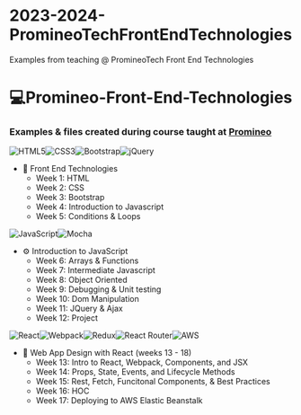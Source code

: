 # 2023-2024-PromineoTechFrontEndTechnologies

Examples from teaching @ PromineoTech Front End Technologies

# 💻Promineo-Front-End-Technologies

### Examples & files created during course taught at [Promineo](https://www.promineotech.com/)

![HTML5](https://img.shields.io/badge/html5-%23E34F26.svg?style=for-the-badge&logo=html5&logoColor=white)![CSS3](https://img.shields.io/badge/css3-%231572B6.svg?style=for-the-badge&logo=css3&logoColor=white)![Bootstrap](https://img.shields.io/badge/bootstrap-%23563D7C.svg?style=for-the-badge&logo=bootstrap&logoColor=white)![jQuery](https://img.shields.io/badge/jquery-%230769AD.svg?style=for-the-badge&logo=jquery&logoColor=white)

- 🎨 Front End Technologies
  - Week 1: HTML
  - Week 2: CSS
  - Week 3: Bootstrap
  - Week 4: Introduction to Javascript
  - Week 5: Conditions & Loops

![JavaScript](https://img.shields.io/badge/javascript-%23323330.svg?style=for-the-badge&logo=javascript&logoColor=%23F7DF1E)![Mocha](https://img.shields.io/badge/-mocha-%238D6748?style=for-the-badge&logo=mocha&logoColor=white)

- ⚙️ Introduction to JavaScript
  - Week 6: Arrays & Functions
  - Week 7: Intermediate Javascript
  - Week 8: Object Oriented
  - Week 9: Debugging & Unit testing
  - Week 10: Dom Manipulation
  - Week 11: JQuery & Ajax
  - Week 12: Project

![React](https://img.shields.io/badge/react-%2320232a.svg?style=for-the-badge&logo=react&logoColor=%2361DAFB)![Webpack](https://img.shields.io/badge/webpack-%238DD6F9.svg?style=for-the-badge&logo=webpack&logoColor=black)![Redux](https://img.shields.io/badge/redux-%23593d88.svg?style=for-the-badge&logo=redux&logoColor=white)![React Router](https://img.shields.io/badge/React_Router-CA4245?style=for-the-badge&logo=react-router&logoColor=white)![AWS](https://img.shields.io/badge/AWS-%23FF9900.svg?style=for-the-badge&logo=amazon-aws&logoColor=white)

- 🤖 Web App Design with React (weeks 13 - 18)
  - Week 13: Intro to React, Webpack, Components, and JSX
  - Week 14: Props, State, Events, and Lifecycle Methods
  - Week 15: Rest, Fetch, Funcitonal Components, & Best Practices
  - Week 16: HOC
  - Week 17: Deploying to AWS Elastic Beanstalk
